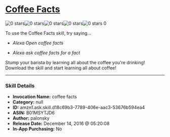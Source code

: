 # [Coffee Facts](http://alexa.amazon.com/#skills/amzn1.ask.skill.d18c69b3-7789-406e-aac3-53676b594ea4)
![0 stars](../../images/ic_star_border_black_18dp_1x.png)![0 stars](../../images/ic_star_border_black_18dp_1x.png)![0 stars](../../images/ic_star_border_black_18dp_1x.png)![0 stars](../../images/ic_star_border_black_18dp_1x.png)![0 stars](../../images/ic_star_border_black_18dp_1x.png) 0

To use the Coffee Facts skill, try saying...

* *Alexa Open coffee facts*

* *Alexa ask coffee facts for a fact*

Stump your barista by learning all about the coffee you're drinking! Download the skill and start learning all about coffee!

***

### Skill Details

* **Invocation Name:** coffee facts
* **Category:** null
* **ID:** amzn1.ask.skill.d18c69b3-7789-406e-aac3-53676b594ea4
* **ASIN:** B01MSYTJD6
* **Author:** palonsky
* **Release Date:** December 14, 2016 @ 05:20:08
* **In-App Purchasing:** No
